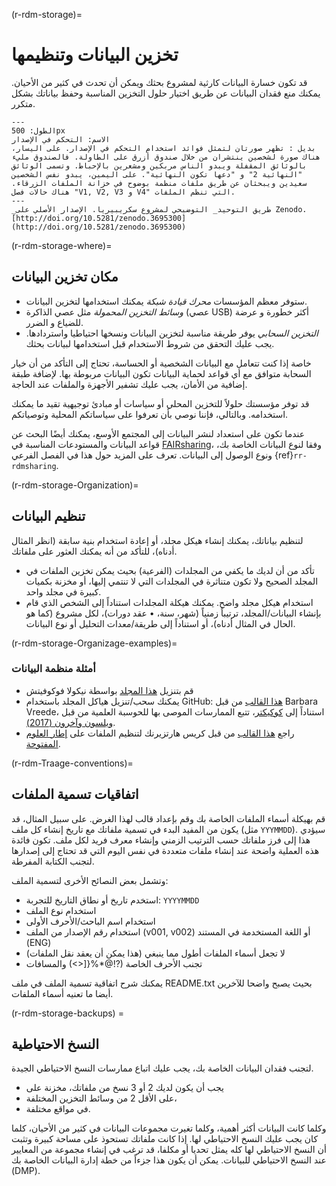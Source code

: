 (r-rdm-storage)=
# تخزين البيانات وتنظيمها

قد تكون خسارة البيانات كارثية لمشروع بحثك ويمكن أن تحدث في كثير من الأحيان. يمكنك منع فقدان البيانات عن طريق اختيار حلول التخزين المناسبة وحفظ بياناتك بشكل متكرر.

```{figure} ../../figures/version-control.jpg
---
الطول: 500px
الاسم: التحكم في الإصدار
بديل : تظهر صورتان لتمثل فوائد استخدام التحكم في الإصدار. على اليسار، هناك صورة لشخصين ينتشران من خلال صندوق أزرق على الطاولة. فالصندوق مليء بالوثائق المقفلة ويبدو الناس مربكين ومشعرين بالإحباط. وتسمى الوثائق "النهائية 2" و "دعها تكون النهائية". على اليمين، يبدو نفس الشخصين سعيدين ويبحثان عن طريق ملفات منظمة بوضوح في خزانة الملفات الزرقاء. هناك حالات فصل "V1, V2, V3 و V4" التي تنظم الملفات.
---
_طريق التوحيد_ التوضيحي لمشروع سكريبيريا. الإصدار الأصلي على Zenodo. [http://doi.org/10.5281/zenodo.3695300] (http://doi.org/10.5281/zenodo.3695300)
```

(r-rdm-storage-where)=
## مكان تخزين البيانات

- ستوفر معظم المؤسسات _محرك قيادة شبكة_ يمكنك استخدامها لتخزين البيانات.
- _وسائط التخزين المحمولة_ مثل عصي الذاكرة (عصي USB) أكثر خطورة و عرضة للضياع و الضرر.
- _التخزين السحابي_ يوفر طريقة مناسبة لتخزين البيانات ونسخها احتياطيا واستردادها. يجب عليك التحقق من شروط الاستخدام قبل استخدامها لبيانات بحثك.

خاصة إذا كنت تتعامل مع البيانات الشخصية أو الحساسة، تحتاج إلى التأكد من أن خيار السحابة متوافق مع أي قواعد لحماية البيانات تكون البيانات مربوطة بها. لإضافة طبقة إضافية من الأمان، يجب عليك تشفير الأجهزة والملفات عند الحاجة.

قد توفر مؤسستك حلولاً للتخزين المحلي أو سياسات أو مبادئ توجيهية تقيد ما يمكنك استخدامه. وبالتالي، فإننا نوصي بأن تعرفوا على سياساتكم المحلية وتوصياتكم.

عندما تكون على استعداد لنشر البيانات إلى المجتمع الأوسع، يمكنك أيضًا البحث عن قواعد البيانات والمستودعات المناسبة في [FAIRsharing](https://fairsharing.org/databases)، وفقا لنوع البيانات الخاصة بك، ونوع الوصول إلى البيانات. تعرف على المزيد حول هذا في الفصل الفرعي {ref}`rr-rdmsharing`.

(r-rdm-storage-Organization)=
## تنظيم البيانات

لتنظيم بياناتك، يمكنك إنشاء هيكل مجلد، أو إعادة استخدام بنية سابقة (انظر المثال أدناه)، للتأكد من أنه يمكنك العثور على ملفاتك.

-   تأكد من أن لديك ما يكفي من المجلدات (الفرعية) بحيث يمكن تخزين الملفات في المجلد الصحيح ولا تكون متناثرة في المجلدات التي لا تنتمي إليها، أو مخزنة بكميات كبيرة في مجلد واحد.
-   استخدام هيكل مجلد واضح. يمكنك هيكلة المجلدات استناداً إلى الشخص الذي قام بإنشاء البيانات/المجلد، ترتيباً زمنياً (شهر، سنة، • عقد دورات)، لكل مشروع (كما هو الحال في المثال أدناه)، أو استناداً إلى طريقة/معدات التحليل أو نوع البيانات.

(r-rdm-storage-Organizage-examples)=
### أمثلة منظمة البيانات

- قم بتنزيل [هذا المجلد](http://nikola.me/folder_structure.html) بواسطة نيكولا فوكوفيتش
- يمكنك سحب/تنزيل هياكل المجلد باستخدام GitHub: [هذا القالب](https://github.com/bvreede/good-enough-project) من قبل Barbara Vreede، استناداً إلى [كوكيكتر](https://github.com/cookiecutter/cookiecutter)، تتبع الممارسات الموصى بها للحوسبة العلمية من قبل [ويلسون وآخرون (2017)](https://doi.org/10.1371/journal.pcbi.1005510).
- راجع [هذا القالب](https://osf.io/4sdn3/) من قبل كريس هارتزيرنك لتنظيم الملفات على [إطار العلوم المفتوحة](https://osf.io/).

(r-rdm-Traage-conventions)=
## اتفاقيات تسمية الملفات

قم بهيكلة أسماء الملفات الخاصة بك وقم بإعداد قالب لهذا الغرض. على سبيل المثال، قد يكون من المفيد البدء في تسمية ملفاتك مع تاريخ إنشاء كل ملف (مثل `YYYMMDD`). سيؤدي هذا إلى فرز ملفاتك حسب الترتيب الزمني وإنشاء معرف فريد لكل ملف. تكون فائدة هذه العملية واضحة عند إنشاء ملفات متعددة في نفس اليوم التي قد تحتاج إلى إصدارها لتجنب الكتابة المفرطة.


وتشمل بعض النصائح الأخرى لتسمية الملف:
- استخدم تاريخ أو نطاق التاريخ للتجربة: `YYYYMMDD`
- استخدام نوع الملف
- استخدام اسم الباحث/الأحرف الأولى
- استخدام رقم الإصدار من الملف (v001, v002) أو اللغة المستخدمة في المستند (ENG)
- لا تجعل أسماء الملفات أطول مما ينبغي (هذا يمكن أن يعقد نقل الملفات)
- تجنب الأحرف الخاصة (?\!@\*%{[<>) والمسافات

يمكنك شرح اتفاقية تسمية الملف في ملف README.txt بحيث يصبح واضحا للآخرين أيضا ما تعنيه أسماء الملفات.

(r-rdm-storage-backups) =
## النسخ الاحتياطية

لتجنب فقدان البيانات الخاصة بك، يجب عليك اتباع ممارسات النسخ الاحتياطي الجيدة.

- يجب أن يكون لديك 2 أو 3 نسخ من ملفاتك، مخزنة على
- على الأقل 2 من وسائط التخزين المختلفة،
- في مواقع مختلفة.

وكلما كانت البيانات أكثر أهمية، وكلما تغيرت مجموعات البيانات في كثير من الأحيان، كلما كان يجب عليك النسخ الاحتياطي لها. إذا كانت ملفاتك تستحوذ على مساحة كبيرة وتثبت أن النسخ الاحتياطي لها كله يمثل تحديا أو مكلفا، قد ترغب في إنشاء مجموعة من المعايير عند النسخ الاحتياطي للبيانات. يمكن أن يكون هذا جزءاً من خطة إدارة البيانات الخاصة بك (DMP).

